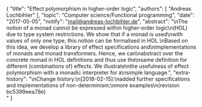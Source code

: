 {
    "title": "Effect polymorphism in higher-order logic",
    "authors": [
        "Andreas Lochbihler"
    ],
    "topic": "Computer science/Functional programming",
    "date": "2017-05-05",
    "notify": "mail@andreas-lochbihler.de",
    "abstract": "\nThe notion of a monad cannot be expressed within higher-order logic\n(HOL) due to type system restrictions. We show that if a monad is used\nwith values of only one type, this notion can be formalised in HOL.\nBased on this idea, we develop a library of effect specifications and\nimplementations of monads and monad transformers. Hence, we can\nabstract over the concrete monad in HOL definitions and thus use the\nsame definition for different (combinations of) effects. We illustrate\nthe usefulness of effect polymorphism with a monadic interpreter for a\nsimple language.",
    "extra-history": "\nChange history:\n[2018-02-15]:\nadded further specifications and implementations of non-determinism;\nmore examples\n(revision bc5399eea78e)<br>"
}